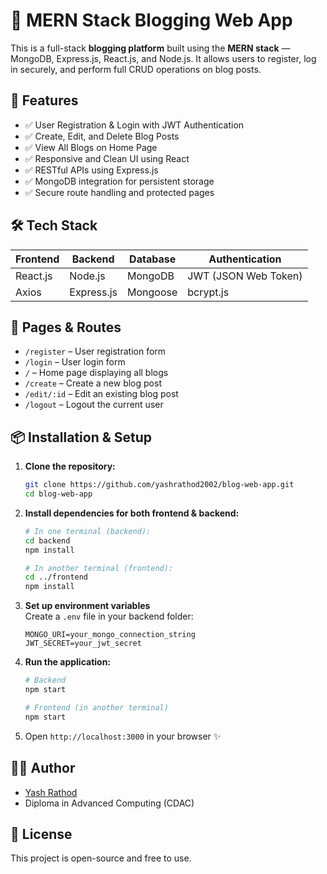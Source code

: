# 📝 MERN Stack Blogging Web App

This is a full-stack **blogging platform** built using the **MERN stack** — MongoDB, Express.js, React.js, and Node.js. It allows users to register, log in securely, and perform full CRUD operations on blog posts.

## 🚀 Features

- ✅ User Registration & Login with JWT Authentication
- ✅ Create, Edit, and Delete Blog Posts
- ✅ View All Blogs on Home Page
- ✅ Responsive and Clean UI using React
- ✅ RESTful APIs using Express.js
- ✅ MongoDB integration for persistent storage
- ✅ Secure route handling and protected pages

## 🛠️ Tech Stack

| Frontend   | Backend       | Database  | Authentication |
|------------|---------------|-----------|----------------|
| React.js   | Node.js       | MongoDB   | JWT (JSON Web Token) |
| Axios      | Express.js    | Mongoose  | bcrypt.js |

## 📁 Pages & Routes

- `/register` – User registration form  
- `/login` – User login form  
- `/` – Home page displaying all blogs  
- `/create` – Create a new blog post  
- `/edit/:id` – Edit an existing blog post  
- `/logout` – Logout the current user  

## 📦 Installation & Setup

1. **Clone the repository:**
   ```bash
   git clone https://github.com/yashrathod2002/blog-web-app.git
   cd blog-web-app
   ```

2. **Install dependencies for both frontend & backend:**

   ```bash
   # In one terminal (backend):
   cd backend
   npm install

   # In another terminal (frontend):
   cd ../frontend
   npm install
   ```

3. **Set up environment variables**  
   Create a `.env` file in your backend folder:

   ```
   MONGO_URI=your_mongo_connection_string
   JWT_SECRET=your_jwt_secret
   ```

4. **Run the application:**
   ```bash
   # Backend
   npm start

   # Frontend (in another terminal)
   npm start
   ```

5. Open `http://localhost:3000` in your browser ✨

## 👨‍💻 Author

- [Yash Rathod](https://github.com/yashrathod2002)
- Diploma in Advanced Computing (CDAC)

## 📌 License

This project is open-source and free to use.
